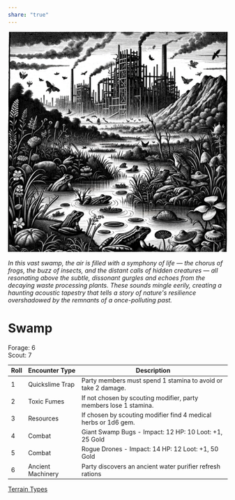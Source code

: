 ```yaml
---  
share: "true"  
---  
```

  
  
![Pasted image 20240126174851](./Pasted%20image%2020240126174851.png)  
  
*In this vast swamp, the air is filled with a symphony of life — the chorus of frogs, the buzz of insects, and the distant calls of hidden creatures — all resonating above the subtle, dissonant gurgles and echoes from the decaying waste processing plants. These sounds mingle eerily, creating a haunting acoustic tapestry that tells a story of nature's resilience overshadowed by the remnants of a once-polluting past.*  
  
# Swamp  
  
Forage: 6  
Scout: 7  
  
| Roll | Encounter Type | Description |  
| ---- | ---- | ---- |  
| 1 | Quickslime Trap | Party members must spend 1 stamina to avoid or take 2 damage. |  
| 2 | Toxic Fumes | If not chosen by scouting modifier, party members lose 1 stamina. |  
| 3 | Resources | If chosen by scouting modifier find 4 medical herbs or 1d6 gem. |  
| 4 | Combat | Giant Swamp Bugs - Impact: 12 HP: 10 Loot: +1, 25 Gold |  
| 5 | Combat | Rogue Drones - Impact: 14 HP: 12 Loot: +1, 50 Gold |  
| 6 | Ancient Machinery | Party discovers an ancient water purifier refresh rations |  
  
[Terrain Types](./Terrain%20Types.html)  
